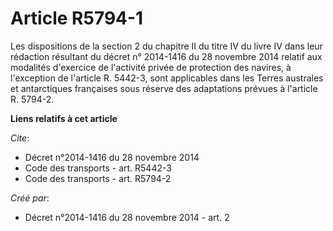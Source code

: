 # Article R5794-1

Les dispositions de la section 2 du chapitre II du titre IV du livre IV dans leur rédaction résultant du décret n° 2014-1416
du 28 novembre 2014 relatif aux modalités d'exercice de l'activité privée de protection des navires, à l'exception de
l'article R. 5442-3, sont applicables dans les Terres australes et antarctiques françaises sous réserve des adaptations
prévues à l'article R. 5794-2.

**Liens relatifs à cet article**

_Cite_:

  - Décret n°2014-1416 du 28 novembre 2014
  - Code des transports - art. R5442-3
  - Code des transports - art. R5794-2

_Créé par_:

  - Décret n°2014-1416 du 28 novembre 2014 - art. 2

